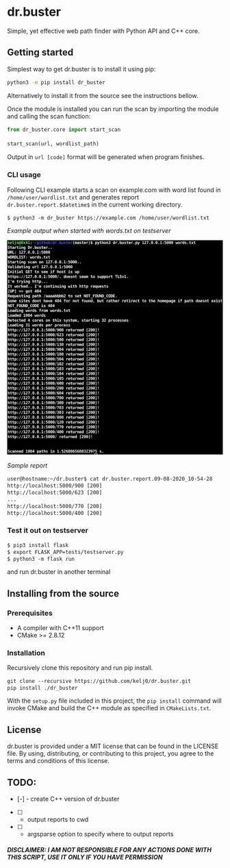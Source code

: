 # dr.buster
Simple, yet effective web path finder with Python API and C++ core.

## Getting started
Simplest way to get dr.buster is to install it using pip:

```bash
python3 -m pip install dr_buster
```

Alternatively to install it from the source see the instructions bellow.

Once the module is installed you can run the scan by importing the module and calling the scan function:

```py
from dr_buster.core import start_scan

start_scan(url, wordlist_path)
```

Output in `url [code]` format will be generated when program finishes.

### CLI usage
Following CLI example starts a scan on example.com with word list found in `/home/user/wordlist.txt`
and generates report `dr.buster.report.$datetime$` in the current working directory.


```
$ python3 -m dr_buster https://example.com /home/user/wordlist.txt
```


*Example output when started with words.txt on testserver*

![example output screenshot](res/usage.png)


*Sample report*
```
user@hostname:~/dr.buster$ cat dr.buster.report.09-08-2020_10-54-28 
http://localhost:5000/900 [200]
http://localhost:5000/623 [200]
...
http://localhost:5000/770 [200]
http://localhost:5000/400 [200]
```

### Test it out on testserver
```
$ pip3 install flask
$ export FLASK_APP=tests/testserver.py
$ python3 -m flask run
```
and run dr.buster in another terminal


## Installing from the source
### Prerequisites

<!-- **On Linux** -->

* A compiler with C++11 support
* CMake >= 2.8.12

<!-- **On Windows**

* Visual Studio 2015 (required for all Python versions, see notes below)
* CMake >= 3.1 -->


### Installation

Recursively clone this repository and run pip install. 

```
git clone --recursive https://github.com/kelj0/dr.buster.git
pip install ./dr_buster
```

With the `setup.py` file included in this project, the `pip install` command will
invoke CMake and build the C++ module as specified in `CMakeLists.txt`.


<!-- ## Special notes for Windows

**Compiler requirements**

dr.buster requires a C++11 compliant compiler, i.e Visual Studio 2015 on Windows.
This applies to all Python versions, including 2.7. Unlike regular C extension
modules, it's perfectly fine to compile a dr.buster module with a VS version newer
than the target Python's VS version.

**Runtime requirements**

The Visual C++ 2015 redistributable packages are a runtime requirement for this
project. It can be found [here][vs2015_runtime]. -->


## License

dr.buster is provided under a MIT license that can be found in the LICENSE
file. By using, distributing, or contributing to this project, you agree to the
terms and conditions of this license.


## TODO:
* [-] - create C++ version of dr.buster
* [ ] - output reports to cwd
* [ ] - argsparse option to specify where to output reports


##### DISCLAIMER: I AM NOT RESPONSIBLE FOR ANY ACTIONS DONE WITH THIS SCRIPT, USE IT ONLY IF YOU HAVE PERMISSION
